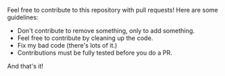 Feel free to contribute to this repository with pull requests! Here are some guidelines:

* Don't contribute to remove something, only to add something.
* Feel free to contribute by cleaning up the code.
* Fix my bad code (there's lots of it.)
* Contributions must be fully tested before you do a PR.

And that's it!
